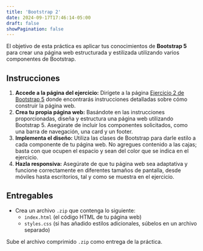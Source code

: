 ```yaml
---
title: 'Bootstrap 2'
date: 2024-09-17T17:46:14-05:00
draft: false
showPagination: false
---
```


El objetivo de esta práctica es aplicar tus conocimientos de **Bootstrap 5** para crear una página web estructurada y estilizada utilizando varios componentes de Bootstrap.

## Instrucciones

1. **Accede a la página del ejercicio:** Dirígete a la página [Ejercicio 2 de Bootstrap 5](https://ajgallego.gitbook.io/bootstrap-4/ejercicios-2) donde encontrarás instrucciones detalladas sobre cómo construir la página web.
2. **Crea tu propia página web:** Basándote en las instrucciones proporcionadas, diseña y estructura una página web utilizando Bootstrap 5. Asegúrate de incluir los componentes solicitados, como una barra de navegación, una card y un footer.
3. **Implementa el diseño:** Utiliza las clases de Bootstrap para darle estilo a cada componente de tu página web. No agregues contenido a las cajas; basta con que ocupen el espacio y sean del color que se indica en el ejercicio.
4. **Hazla responsiva:** Asegúrate de que tu página web sea adaptativa y funcione correctamente en diferentes tamaños de pantalla, desde móviles hasta escritorios, tal y como se muestra en el ejercicio.

## Entregables

- Crea un archivo `.zip` que contenga lo siguiente:
  - `index.html` (el código HTML de tu página web)
  - `styles.css` (si has añadido estilos adicionales, súbelos en un archivo separado)

Sube el archivo comprimido `.zip` como entrega de la práctica.
